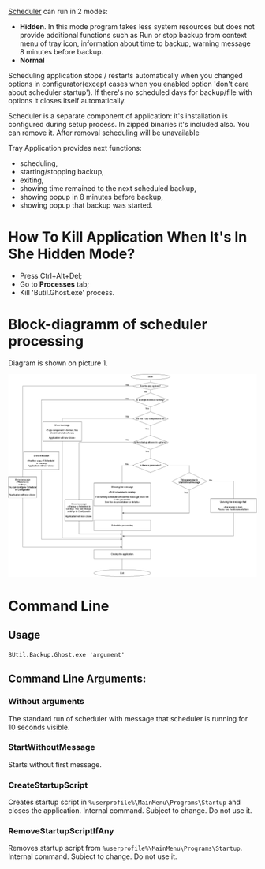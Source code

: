 [Scheduler](https://en.wikipedia.org/wiki/Scheduling_(computing)) can run in 2 modes:
- **Hidden**. In this mode program takes less system resources but does not provide additional functions such as Run or stop backup from context menu of tray icon, information about time to backup, warning message 8 minutes before backup.
- **Normal**

Scheduling application stops / restarts automatically when you changed options in configurator(except cases when you enabled option 'don't care about scheduler startup'). If there's no scheduled days for backup/file with options it closes itself automatically.

Scheduler is a separate component of application: it's installation is configured during setup process. In zipped binaries it's included also. You can remove it. After removal scheduling will be unavailable

Tray Application provides next functions:
- scheduling,
- starting/stopping backup,
- exiting,
- showing time remained to the next scheduled backup,
- showing popup in 8 minutes before backup,
- showing popup that backup was started.

# How To Kill Application When It's In She Hidden Mode?
- Press Ctrl+Alt+Del;
- Go to **Processes** tab;
- Kill 'Butil.Ghost.exe' process.

# Block-diagramm of scheduler processing

Diagram is shown on picture 1.

![Image 1 - Scheduler Block Diagram](./Image%201%20-%20Scheduler%20Block%20Diagram.png)

# Command Line

## Usage
``` BUtil.Backup.Ghost.exe 'argument' ```

## Command Line Arguments:

### Without arguments
The standard run of scheduler with message that scheduler is running for 10 seconds visible.

### StartWithoutMessage
Starts without first message.

### CreateStartupScript
Creates startup script in ```%userprofile%\MainMenu\Programs\Startup``` and closes the application. Internal command. Subject to change. Do not use it.

### RemoveStartupScriptIfAny
Removes startup script from ```%userprofile%\MainMenu\Programs\Startup```. Internal command. Subject to change. Do not use it.
